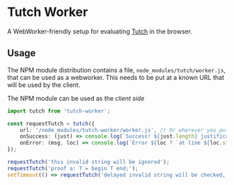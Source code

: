 Tutch Worker
============

A WebWorker-friendly setup for evaluating [Tutch](https://github.com/avocado-productions/tutch) in the browser.

Usage
-----
The NPM module distribution contains a file, `node_modules/tutch/worker.js`, that can be used as a webworker. This needs to be put at a known URL that will be used by the client.

The NPM module can be used as the _client side_ 

``` typescript
import tutch from 'tutch-worker';

const requestTutch = tutch({
    url: '/node_modules/tutch-worker/worker.js', // Or wherever you put the file
    onSuccess: (just) => console.log(`Success! ${just.length} justification(s)`),
    onError: (msg, loc) => console.log(`Error ${loc ? `at line ${loc.start.line}` : ''}: ${msg}`),
});

requestTutch('this invalid string will be ignored');
requestTutch('proof a: T = begin T end;');
setTimeout(() => requestTutch('delayed invalid string will be checked, later'), 2000);
```